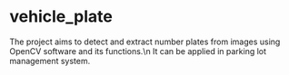 ﻿# vehicle_plate
The project aims to detect and extract number plates from images using OpenCV software and its functions.\n
It can be applied in parking lot management system.
